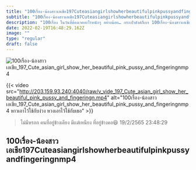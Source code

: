 ```yaml
---
title: "100เรื่อง-น้องสาวเอเชีย197Cuteasiangirlshowherbeautifulpinkpussyandfingeringnmp4"
subtitle: "100เรื่อง-น้องสาวเอเชีย197Cuteasiangirlshowherbeautifulpinkpussyandfingeringnmp4 ไม่น่ารัก ไม่น่ากอด แต่ถ้าถอด…อื้อหือออ…พุง"
description: "100เรื่อง ในวันที่ต้องเจออะไรหนักๆ อย่างน้อย… กระเป๋าตังค์ก็เบา 100เรื่อง-น้องสาวเอเชีย197Cuteasiangirlshowherbeautifulpinkpussyandfingeringnmp4 19/2/2565 23:48:29"
date: 2022-02-19T16:48:29.162Z
image: ""
type: "regular"
draft: false
---
```


![100เรื่อง-น้องสาวเอเชีย_197_Cute_asian_girl_show_her_beautiful_pink_pussy_and_fingeringnmp4](http://203.159.93.240:4040/raw/v_vide_197_Cute_asian_girl_show_her_beautiful_pink_pussy_and_fingeringn.jpg)

{{< video src="http://203.159.93.240:4040/raw/v_vide_197_Cute_asian_girl_show_her_beautiful_pink_pussy_and_fingeringn.mp4" alt="100เรื่อง-น้องสาวเอเชีย_197_Cute_asian_girl_show_her_beautiful_pink_pussy_and_fingeringnmp4 หาวเอาไว้ใช้กับง่วง หวงเอาไว้ใช้กับเธอ" >}}


> ไม่มีหรอก คนที่อยู่ข้างเคียง มีเเต่เหนียง ที่อยู่ข้างคอ😆 19/2/2565 23:48:29

## 100เรื่อง-น้องสาวเอเชีย197Cuteasiangirlshowherbeautifulpinkpussyandfingeringnmp4
